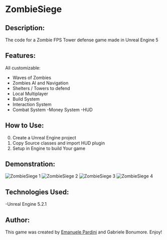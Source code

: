 # ZombieSiege

## Description:
The code for a Zombie FPS Tower defense game made in Unreal Engine 5

## Features:
All customizable:

- Waves of Zombies
- Zombies AI and Navigation
- Shelters / Towers to defend
- Local Multiplayer
- Build System
- Interaction System 
- Combat System
  -Money System
  -HUD
  
## How to Use:
0. Create a Unreal Engine project
1. Copy Source classes and import HUD plugin
2. Setup in Engine to build Your game

## Demonstration:
![ZombieSiege 1](shot1.png)
![ZombieSiege 2](shot2.png)
![ZombieSiege 3](shot3.png)
![ZombieSiege 4](shot4.png)

## Technologies Used:
-Unreal Engine 5.2.1

## Author:

This game was created by [Emanuele Pardini](http://emanuelepardini.altervista.org/) and Gabriele Bonumore.
Enjoy!
